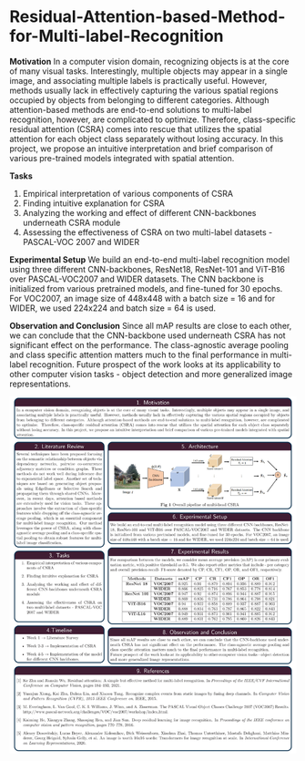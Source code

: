 # Residual-Attention-based-Method-for-Multi-label-Recognition
**Motivation**
In a computer vision domain, recognizing objects is at the core of many visual tasks. Interestingly, multiple objects may appear in a single image, and
associating multiple labels is practically useful. However, methods usually lack in effectively capturing the various spatial regions occupied by objects
from belonging to different categories. Although attention-based methods are end-to-end solutions to multi-label recognition, however, are complicated
to optimize. Therefore, class-specific residual attention (CSRA) comes into rescue that utilizes the spatial attention for each object class separately
without losing accuracy. In this project, we propose an intuitive interpretation and brief comparison of various pre-trained models integrated with spatial
attention.

**Tasks**
1. Empirical interpretation of various components of CSRA
2. Finding intuitive explanation for CSRA
3. Analyzing the working and effect of different CNN-backbones underneath CSRA module
4. Assessing the effectiveness of CSRA on two multi-label datasets - PASCAL-VOC 2007 and WIDER

**Experimental Setup**
We build an end-to-end multi-label recognition model using three different CNN-backbones, ResNet18, ResNet-101 and ViT-B16 over PASCAL-VOC2007 and WIDER datasets. The CNN backbone
is initialized from various pretrained models, and fine-tuned for 30 epochs. For VOC2007, an image
size of 448x448 with a batch size = 16 and for WIDER, we used 224x224 and batch size = 64 is used.

**Observation and Conclusion**
Since all mAP results are close to each other, we can conclude that the CNN-backbone used underneath CSRA has not significant effect on the performance. The class-agnostic average pooling and
class specific attention matters much to the final performance in multi-label recognition.
Future prospect of the work looks at its applicability to other computer vision tasks - object detection
and more generalized image representations.

![Screenshot](Report.jpg)
